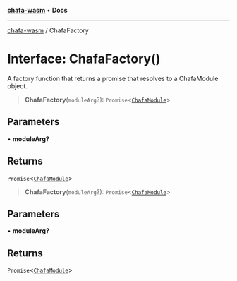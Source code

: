 [**chafa-wasm**](../README.md) • **Docs**

***

[chafa-wasm](../README.md) / ChafaFactory

# Interface: ChafaFactory()

A factory function that returns a promise that resolves to a ChafaModule object.

> **ChafaFactory**(`moduleArg`?): `Promise`\<[`ChafaModule`](ChafaModule.md)\>

## Parameters

• **moduleArg?**

## Returns

`Promise`\<[`ChafaModule`](ChafaModule.md)\>

> **ChafaFactory**(`moduleArg`?): `Promise`\<[`ChafaModule`](ChafaModule.md)\>

## Parameters

• **moduleArg?**

## Returns

`Promise`\<[`ChafaModule`](ChafaModule.md)\>
